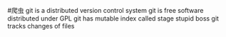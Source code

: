 #爬虫
git is a distributed version control system
git is free software distributed under GPL
git has mutable index called stage
stupid boss
git tracks changes of files
